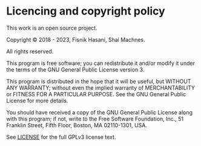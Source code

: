 # Licencing and copyright policy

This work is an open source project. 

Copyright © 2018 - 2023, Fisnik Hasani, Shai Machnes. 

All rights reserved.

This program is free software; you can redistribute it and/or modify it under the terms of the GNU General Public License version 3.

This program is distributed in the hope that it will be useful, but WITHOUT ANY WARRANTY; without even the implied warranty of MERCHANTABILITY or FITNESS FOR A PARTICULAR PURPOSE. See the GNU General Public License for more details.

You should have received a copy of the GNU General Public License along with this program; if not, write to the Free Software Foundation, Inc., 51 Franklin Street, Fifth Floor, Boston, MA  02110-1301, USA.

See [LICENSE](LICENSE) for the full GPLv3 license text.



